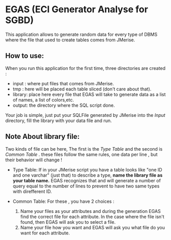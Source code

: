 # EGAS (ECI Generator Analyse for SGBD)
This application allows to generate random data for every type of DBMS where the file that used to create tables comes from JMerise.

## How to use:
When you run this application for the first time, three directories are created :
- input : where put files that comes from JMerise.
- tmp : here will be placed each table sliced (don't care about that).
- library: place here every file that EGAS will take to generate data as a list of names, a list of colors,etc.
- output: the directory where the SQL script done.

Your job is simple, just put your SQLFile generated by JMerise into the *Input* directory, fill the library with your data file and
run.

## Note About library file:
Two kinds of file can be here, The first is the *Type Table* and the second is *Common Table* . these files follow the same rules,
one data per line , but their behavior will change !

- Type Table:
If in your JMerise script you have a table looks like "one ID and one varchar" (just that) to describe a type, **name the library file
as your table name.** EGAS recognizes that and will generate a number of query equal to the number of lines to prevent to have two same types
with direfferent ID.

- Common Table:
For these , you have 2 choices :
  1. Name your files as your attributes and during the generation EGAS find the correct file for each attribute. 
      In the case where the file isn't found, then EGAS will ask you to select a file.
  2. Name your file how you want and EGAS will ask you what file do you want for each attribute. 
